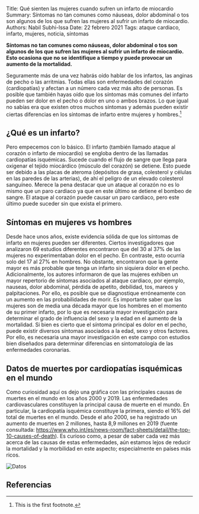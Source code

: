 Title:   Qué sienten las mujeres cuando sufren un infarto de miocardio
Summary: Síntomas no tan comunes como náuseas, dolor abdominal o tos son algunos de los que sufren las mujeres al sufrir un infarto de miocardio.
Authors: Nabil Subhi-Issa
Date:    22 febrero 2021
Tags:    ataque cardiaco, infarto, mujeres, noticia, síntomas

**Síntomas no tan comunes como náuseas, dolor abdominal o tos son algunos de los que sufren las mujeres al sufrir un infarto de miocardio. Esto ocasiona que no se identifique a tiempo y puede provocar un aumento de la mortalidad.**

Seguramente más de una vez habrás oído hablar de los infartos, las anginas de pecho o las arritmias. Todas ellas son enfermedades del corazón (cardiopatías) y afectan a un número cada vez más alto de personas. Es posible que también hayas oído que los síntomas más comunes del infarto pueden ser dolor en el pecho o dolor en uno o ambos brazos. Lo que igual no sabías era que existen otros muchos síntomas y además pueden existir ciertas diferencias en los síntomas de infarto entre mujeres y hombres.[^1]

## ¿Qué es un infarto?

Pero empecemos con lo básico. El infarto (también llamado ataque al corazón o infarto de miocardio) se engloba dentro de las llamadas cardiopatías isquémicas. Sucede cuando el flujo de sangre que llega para oxigenar el tejido miocárdico (músculo del corazón) se detiene. Esto puede ser debido a las placas de ateroma (depósitos de grasa, colesterol y células en las paredes de las arterias), de ahí el peligro de un elevado colesterol sanguíneo. Merece la pena destacar que un ataque al corazón no es lo mismo que un paro cardiaco ya que en este último se detiene el bombeo de sangre. El ataque al corazón puede causar un paro cardiaco, pero este último puede suceder sin que exista el primero.

## Síntomas en mujeres vs hombres

Desde hace unos años, existe evidencia sólida de que los síntomas de infarto en mujeres pueden ser diferentes. Ciertos investigadores que analizaron 69 estudios diferentes encontraron que del 30 al 37% de las mujeres no experimentaban dolor en el pecho. En contraste, esto ocurría solo del 17 al 27% en hombres. No obstante, encontraron que la gente mayor es más probable que tenga un infarto sin siquiera dolor en el pecho. Adicionalmente, los autores informaron de que las mujeres exhiben un mayor repertorio de síntomas asociados al ataque cardiaco, por ejemplo, nauseas, dolor abdominal, pérdida de apetito, debilidad, tos, mareos y palpitaciones. Por ello, es posible que se diagnostique erróneamente con un aumento en las probabilidades de morir. Es importante saber que las mujeres son de media una década mayor que los hombres en el momento de su primer infarto, por lo que es necesaria mayor investigación para determinar el grado de influencia del sexo y la edad en el aumento de la mortalidad. Si bien es cierto que el síntoma principal es dolor en el pecho, puede existir diversos síntomas asociados a la edad, sexo y otros factores. Por ello, es necesaria una mayor investigación en este campo con estudios bien diseñados para determinar diferencias en sintomatología de las enfermedades coronarias.

## Datos de muertes por cardiopatías isquémicas en el mundo

Como curiosidad aquí os dejo una gráfica con las principales causas de muertes en el mundo en los años 2000 y 2019. Las enfermedades cardiovasculares constituyen la principal causa de muerte en el mundo. En particular, la cardiopatía isquémica constituye la primera, siendo el 16% del total de muertes en el mundo. Desde el año 2000, se ha registrado un aumento de muertes en 2 millones, hasta 8,9 millones en 2019  (fuente consultada: https://www.who.int/es/news-room/fact-sheets/detail/the-top-10-causes-of-death). Es curioso como, a pesar de saber cada vez más acerca de las causas de estas enfermedades, aún estamos lejos de reducir la mortalidad y la morbilidad en este aspecto; especialmente en países más ricos.

![Datos](media/graph.png "Estadísticas")

## Referencias

[^1]: This is the first footnote.


